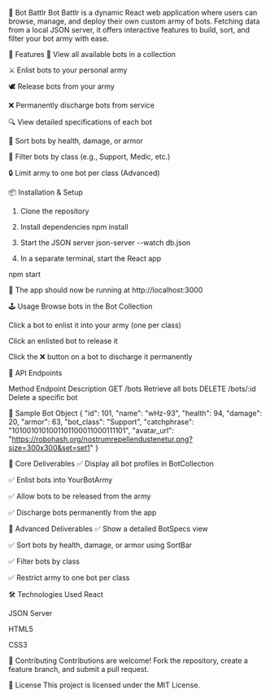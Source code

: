 🤖 Bot Battlr
Bot Battlr is a dynamic React web application where users can browse, manage, and deploy their own custom army of bots. Fetching data from a local JSON server, it offers interactive features to build, sort, and filter your bot army with ease.

🚀 Features
🧭 View all available bots in a collection

⚔️ Enlist bots to your personal army

🕊️ Release bots from your army

❌ Permanently discharge bots from service

🔍 View detailed specifications of each bot

🧮 Sort bots by health, damage, or armor

🧪 Filter bots by class (e.g., Support, Medic, etc.)

🔒 Limit army to one bot per class (Advanced)

📦 Installation & Setup
1. Clone the repository

2. Install dependencies
npm install
3. Start the JSON server
json-server --watch db.json

4. In a separate terminal, start the React app

npm start

📍 The app should now be running at http://localhost:3000

🕹️ Usage
Browse bots in the Bot Collection

Click a bot to enlist it into your army (one per class)

Click an enlisted bot to release it

Click the ❌ button on a bot to discharge it permanently

🔌 API Endpoints

Method	  Endpoint	 Description
GET	/bots	Retrieve  all bots
DELETE	  /bots/:id	  Delete a specific bot

🔁 Sample Bot Object
{
  "id": 101,
  "name": "wHz-93",
  "health": 94,
  "damage": 20,
  "armor": 63,
  "bot_class": "Support",
  "catchphrase": "1010010101001101100011000111101",
  "avatar_url": "https://robohash.org/nostrumrepellendustenetur.png?size=300x300&set=set1"
}

📌 Core Deliverables
✅ Display all bot profiles in BotCollection

✅ Enlist bots into YourBotArmy

✅ Allow bots to be released from the army

✅ Discharge bots permanently from the app

🌟 Advanced Deliverables
✅ Show a detailed BotSpecs view

✅ Sort bots by health, damage, or armor using SortBar

✅ Filter bots by class

✅ Restrict army to one bot per class

🛠️ Technologies Used
React

JSON Server

HTML5

CSS3

🤝 Contributing
Contributions are welcome!
Fork the repository, create a feature branch, and submit a pull request.

📄 License
This project is licensed under the MIT License.